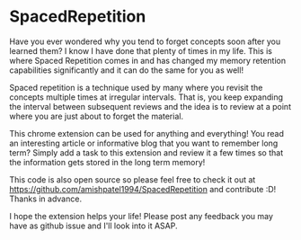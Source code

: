 # SpacedRepetition

Have you ever wondered why you tend to forget concepts soon after you learned them? I know I have done that plenty of times in my life. This is where Spaced Repetition comes in and has changed my memory retention capabilities significantly and it can do the same for you as well!

Spaced repetition is a technique used by many where you revisit the concepts multiple times at irregular intervals. That is, you keep expanding the interval between subsequent reviews and the idea is to review at a point where you are just about to forget the material.

This chrome extension can be used for anything and everything! You read an interesting article or informative blog that you want to remember long term? Simply add a task to this extension and review it a few times so that the information gets stored in the long term memory!

This code is also open source so please feel free to check it out at https://github.com/amishpatel1994/SpacedRepetition and contribute :D! Thanks in advance.

I hope the extension helps your life! Please post any feedback you may have as github issue and I'll look into it ASAP. 
